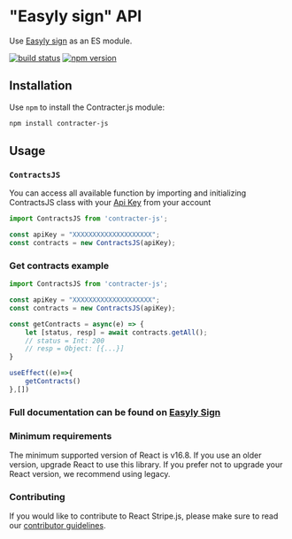 # "Easyly sign" API


Use [Easyly sign](http://sign.easyly.com) as an ES module.

[![build status](https://img.shields.io/npm/l/contracter-js)](https://www.npmjs.com/package/contracter-js)
[![npm version](https://img.shields.io/npm/v/contracter-js)](https://www.npmjs.com/package/contracter-js)

## Installation

Use `npm` to install the Contracter.js module:

```sh
npm install contracter-js
```


## Usage

### `ContractsJS`

You can access all available function by importing and initializing ContractsJS class with your [Api Key](http://sign.easyly.com) from your account
```js
import ContractsJS from 'contracter-js';

const apiKey = "XXXXXXXXXXXXXXXXXXXX";
const contracts = new ContractsJS(apiKey);
```

### Get contracts example

```js
import ContractsJS from 'contracter-js';

const apiKey = "XXXXXXXXXXXXXXXXXXXX";
const contracts = new ContractsJS(apiKey);

const getContracts = async(e) => {
    let [status, resp] = await contracts.getAll();
    // status = Int: 200
    // resp = Object: [{...}]
}

useEffect((e)=>{
    getContracts()
},[])
```


### Full documentation can be found on [Easyly Sign](http://sign.easyly.com)


### Minimum requirements

The minimum supported version of React is v16.8. If you use an older version,
upgrade React to use this library. If you prefer not to upgrade your React
version, we recommend using legacy.

### Contributing

If you would like to contribute to React Stripe.js, please make sure to read our
[contributor guidelines](CONTRIBUTING.md).